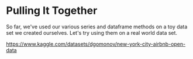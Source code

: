 # Pulling It Together

So far, we've used our various series and dataframe methods on a toy data set we created ourselves. Let's try using them on a real world data set.

https://www.kaggle.com/datasets/dgomonov/new-york-city-airbnb-open-data
